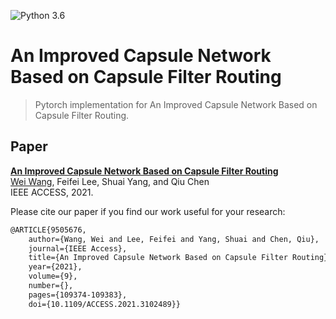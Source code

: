 ![Python 3.6](https://img.shields.io/badge/python-3.6-green.svg)  


# An Improved Capsule Network Based on Capsule Filter Routing


> Pytorch implementation for An Improved Capsule Network Based on Capsule Filter Routing.


 ## Paper
 [**An Improved Capsule Network Based on Capsule Filter Routing**](10.1109/ACCESS.2021.3102489)<br>
 [Wei Wang](https://github.com/oneway-phil), Feifei Lee, Shuai Yang, and Qiu Chen<br>
IEEE ACCESS, 2021. 

Please cite our paper if you find our work useful for your research:

```tex
@ARTICLE{9505676,  
    author={Wang, Wei and Lee, Feifei and Yang, Shuai and Chen, Qiu},  
    journal={IEEE Access},   
    title={An Improved Capsule Network Based on Capsule Filter Routing},   
    year={2021},  
    volume={9},  
    number={},  
    pages={109374-109383},  
    doi={10.1109/ACCESS.2021.3102489}}
```








